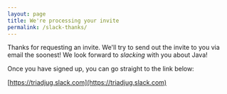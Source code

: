 ```yaml
---
layout: page
title: We're processing your invite
permalink: /slack-thanks/
---
```


Thanks for requesting an invite. We'll try to send out the invite to you via email the soonest! We look forward to *slacking* with you about Java!

Once you have signed up, you can go straight to the link below:

[https://triadjug.slack.com](https://triadjug.slack.com)